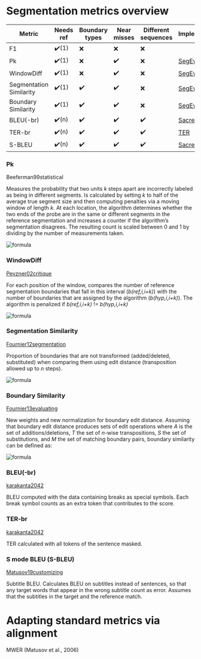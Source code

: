 # Segmentation metrics overview

| Metric                  | Needs ref             | Boundary types     | Near misses        | Different sequences   | Implementation |
|-------------------------|-----------------------|--------------------|--------------------|-----------------------|----------------|
| F1                      | :heavy_check_mark:(1) | :x:                | :x:                | :x:                   |                |
| Pk                      | :heavy_check_mark:(1) | :x:                | :heavy_check_mark: | :x:                   | [SegEval](https://pypi.org/project/segeval/) |
| WindowDiff              | :heavy_check_mark:(1) | :x:                | :heavy_check_mark: | :x:                   | [SegEval](https://pypi.org/project/segeval/) |
| Segmentation Similarity | :heavy_check_mark:(1) | :heavy_check_mark: | :heavy_check_mark: | :x:                   | [SegEval](https://pypi.org/project/segeval/) |
| Boundary Similarity     | :heavy_check_mark:(1) | :heavy_check_mark: | :heavy_check_mark: | :x:                   | [SegEval](https://pypi.org/project/segeval/) |
| BLEU(-br)               | :heavy_check_mark:(n) | :heavy_check_mark: | :heavy_check_mark: | :heavy_check_mark:    | [SacreBLEU](https://github.com/mjpost/sacrebleu)? | 
| TER-br                  | :heavy_check_mark:(n) | :heavy_check_mark: | :heavy_check_mark: | :heavy_check_mark:    | [TER](https://www.cs.umd.edu/~snover/tercom/)        |
| S-BLEU | :heavy_check_mark:(n) | :heavy_check_mark: | :heavy_check_mark: | :heavy_check_mark: | [SacreBLEU](https://github.com/mjpost/sacrebleu) | 


### Pk

Beeferman99statistical

Measures the probability that two units *k* steps apart are incorrectly labeled as being in different segments.
Is calculated by setting *k* to half of the average true segment size and then computing penalties via a moving window of length *k*.
At each location, the algorithm determines whether the two ends of the probe are in the same or different segments in the reference segmentation and increases a counter if the algorithm’s segmentation disagrees.
The resulting count is scaled between 0 and 1 by dividing by the number of measurements taken.

![formula](https://render.githubusercontent.com/render/math?math=P_k(hyp,ref)=\frac{1}{N-k}\sum_{i=1}^{N-k}\delta(f(hyp,i,i%2Bk)%20\ne%20f(ref,i,i%2Bk)))

### WindowDiff

[Pevzner02critique](https://direct.mit.edu/coli/article-pdf/28/1/19/1797682/089120102317341756.pdf)

For each position of the window, compares the number of reference segmentation boundaries that fall in this interval (*b(ref,i,i+k)*) with the number of boundaries that are assigned by the algorithm (*b(hyp,i,i+k)*).
The algorithm is penalized if *b(ref,i,i+k)* != *b(hyp,i,i+k)*

![formula](https://render.githubusercontent.com/render/math?math=WD_k(hyp,ref)=\frac{1}{N-k}\sum_{i=1}^{N-k}\delta(b(hyp,i,i%2Bk)%20\ne%20b(ref,i,i%2Bk)))

### Segmentation Similarity

[Fournier12segmentation](https://www.aclweb.org/anthology/N12-1016.pdf)

Proportion of boundaries that are not transformed (added/deleted, substituted) when comparing them using edit distance (transposition allowed up to *n* steps).

![formula](https://render.githubusercontent.com/render/math?math=S(s_a,s_b,n)=1-\frac{d(s_a,s_b,n)}{N-1})

### Boundary Similarity

[Fournier13evaluating](https://www.aclweb.org/anthology/P13-1167.pdf)

New weights and new normalization for boundary edit distance.
Assuming that boundary edit distance produces sets of edit operations where *A* is the set of additions/deletions, *T* the set of *n*-wise transpositions, *S* the set of substitutions, and *M* the set of matching boundary pairs, boundary similarity can be defined as:

![formula](https://render.githubusercontent.com/render/math?math=B(s_a,s_b,n)=1-\frac{|A|%2Bw_t^{span}(T,n)%2Bw_s^{ord}(S,n)}{|A|%2B|T|%2B|S|%2B|M|})

### BLEU(-br)

[karakanta2042](https://www.aclweb.org/anthology/2020.iwslt-1.26.pdf)

BLEU computed with the data containing breaks as special symbols. Each break symbol counts as an extra token that contributes to the score.

### TER-br

[karakanta2042](https://www.aclweb.org/anthology/2020.iwslt-1.26.pdf)

TER calculated with all tokens of the sentence masked.

### S mode BLEU (S-BLEU)

[Matusov19customizing](https://www.aclweb.org/anthology/W19-5209.pdf)

Subtitle BLEU. Calculates BLEU on subtitles instead of sentences, so that any target words that appear in the wrong subtitle count as error. Assumes that the subtitles in the target and the reference match.

# Adapting standard metrics via alignment

MWER (Matusov et al., 2006)
